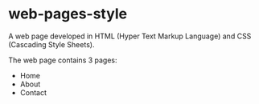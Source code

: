 # web-pages-style
A web page developed in HTML (Hyper Text Markup Language) and CSS (Cascading Style Sheets). 

The web page contains 3 pages:
- Home
- About
- Contact
